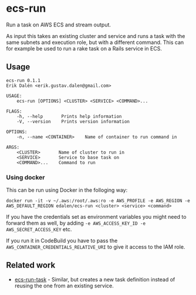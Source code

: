 # ecs-run

Run a task on AWS ECS and stream output.

As input this takes an existing cluster and service and runs a task with the same subnets and execution role, but with a different command.
This can for example be used to run a rake task on a Rails service in ECS.

## Usage

```
ecs-run 0.1.1
Erik Dalén <erik.gustav.dalen@gmail.com>

USAGE:
    ecs-run [OPTIONS] <CLUSTER> <SERVICE> <COMMAND>...

FLAGS:
    -h, --help       Prints help information
    -V, --version    Prints version information

OPTIONS:
    -n, --name <CONTAINER>    Name of container to run command in

ARGS:
    <CLUSTER>       Name of cluster to run in
    <SERVICE>       Service to base task on
    <COMMAND>...    Command to run
```

### Using docker

This can be run using Docker in the folloging way:

```
docker run -it -v ~/.aws:/root/.aws:ro -e AWS_PROFILE -e AWS_REGION -e AWS_DEFAULT_REGION edalen/ecs-run <cluster> <service> <command>
```

If you have the credentials set as environment variables you might need to forward them as well, by adding `-e AWS_ACCESS_KEY_ID -e AWS_SECRET_ACCESS_KEY` etc.

If you run it in CodeBuild you have to pass the `AWS_CONTAINER_CREDENTIALS_RELATIVE_URI` to give it access to the IAM role.

## Related work

- [ecs-run-task](https://github.com/buildkite/ecs-run-task) - Similar, but creates a new task definition instead of reusing the one from an existing service.
